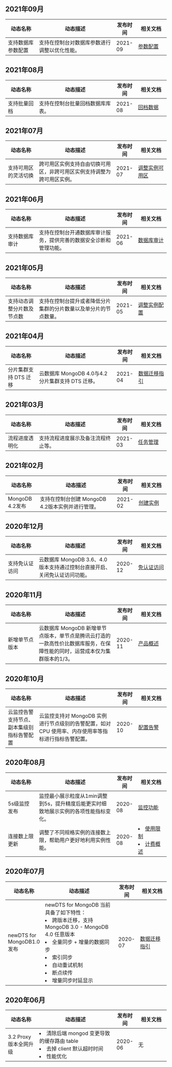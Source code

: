 ## 2021年09月
<table>
<tr><th width=20%>动态名称</th><th width=50%>动态描述</th><th width=10%>发布时间</th><th width=20%>相关文档</th></tr>
<tbody><tr>
<td>支持数据库参数配置</td>
<td>支持在控制台对数据库参数进行调整以优化性能。</td>
<td>2021-09</td>
<td><a href="https://cloud.tencent.com/document/product/240/63732" target="_blank">参数配置</a></td></tr>
</tbody></table>

## 2021年08月
<table>
<tr><th width=20%>动态名称</th><th width=50%>动态描述</th><th width=10%>发布时间</th><th width=20%>相关文档</th></tr>
<tbody><tr>
<td>支持批量回档</td>
<td>支持在控制台批量回档数据库库表。</td>
<td>2021-08</td>
<td><a href="https://cloud.tencent.com/document/product/240/7109" target="_blank">回档数据</a></td></tr>
</tbody></table>

## 2021年07月
<table>
<tr><th width=20%>动态名称</th><th width=50%>动态描述</th><th width=10%>发布时间</th><th width=20%>相关文档</th></tr>
<tbody><tr>
<td>支持可用区的灵活切换</td>
<td>跨可用区实例支持自由切换可用区，非跨可用区实例支持调整为跨可用区实例。</td>
<td>2021-07</td>
<td><a href="https://cloud.tencent.com/document/product/240/64593" target="_blank">调整实例可用区</a></td></tr>
</tbody></table>

## 2021年06月
<table>
<tr><th width=20%>动态名称</th><th width=50%>动态描述</th><th width=10%>发布时间</th><th width=20%>相关文档</th></tr>
<tbody><tr>
<td>支持数据库审计</td>
<td>支持在控制台开通数据库审计服务，提供完善的数据安全诊断和管理功能。</td>
<td>2021-06</td>
<td><a href="https://cloud.tencent.com/document/product/240/64598" target="_blank">数据库审计</a></td></tr>
</tbody></table>

## 2021年05月
<table>
<tr><th width=20%>动态名称</th><th width=50%>动态描述</th><th width=10%>发布时间</th><th width=20%>相关文档</th></tr>
<tbody><tr>
<td>支持动态调整分片数及节点数</td>
<td>支持在控制台提升或者降低分片集群的分片数量以及单分片的节点数量。</td>
<td>2021-05</td>
<td><a href="https://cloud.tencent.com/document/product/240/19911" target="_blank">调整实例配置</a></td></tr>
</tbody></table>

## 2021年04月
<table>
<tr><th width=20%>动态名称</th><th width=50%>动态描述</th><th width=10%>发布时间</th><th width=20%>相关文档</th></tr>
<tbody><tr>
<td>分片集群支持 DTS 迁移</td>
<td>云数据库 MongoDB 4.0与4.2分片集群支持 DTS 迁移。</td>
<td>2021-04</td>
<td><a href="https://cloud.tencent.com/document/product/240/37646" target="_blank">数据迁移指引</a></td></tr>
</tbody></table>

## 2021年03月
<table>
<tr><th width=20%>动态名称</th><th width=50%>动态描述</th><th width=10%>发布时间</th><th width=20%>相关文档</th></tr>
<tbody><tr>
<td>流程进度透明化</td>
<td>支持流程进度展示及备注流程终止等。</td>
<td>2021-03</td>
<td><a href="https://cloud.tencent.com/document/product/240/64597" target="_blank">任务管理</a></td></tr>
</tbody></table>

## 2021年02月
<table>
<tr><th width=20%>动态名称</th><th width=50%>动态描述</th><th width=10%>发布时间</th><th width=20%>相关文档</th></tr>
<tbody><tr>
<td>MongoDB 4.2发布</td>
<td>支持在控制台创建 MongoDB 4.2版本实例并进行管理。</td>
<td>2021-02</td>
<td><a href="https://cloud.tencent.com/document/product/240/3551" target="_blank">创建实例</a></td></tr>
</tbody></table>

## 2020年12月
<table>
<tr><th width=20%>动态名称</th><th width=50%>动态描述</th><th width=10%>发布时间</th><th width=20%>相关文档</th></tr>
<tbody><tr>
<td>支持免认证访问</td>
<td>云数据库 MongoDB 3.6、4.0版本支持通过控制台直接开启、关闭免认证访问功能。</td>
<td>2020-12</td>
<td><a href="https://cloud.tencent.com/document/product/240/49887" target="_blank">免认证访问</a>
</td></tr>
</tbody></table>

## 2020年11月
<table>
<tr><th width=20%>动态名称</th><th width=50%>动态描述</th><th width=10%>发布时间</th><th width=20%>相关文档</th></tr>
<tbody><tr>
<td>新增单节点版本</td>
<td>云数据库 MongoDB 新增单节点版本，单节点是腾讯云打造的一款高性价比数据库服务，在保障性能的同时，运营成本仅为集群版本的1/3。</td>
<td>2020-11</td>
<td><a href="https://cloud.tencent.com/document/product/240/3544" target="_blank">产品概述</a>
</td></tr>
</tbody></table>

## 2020年10月
<table>
<tr><th width=20%>动态名称</th><th width=50%>动态描述</th><th width=10%>发布时间</th><th width=20%>相关文档</th></tr>
<tbody><tr>
<td>云监控告警支持节点、副本集级别指标告警配置</td>
<td>云监控支持对 MongoDB 实例进行节点级别的告警配置，如对 CPU 使用率、内存使用率等指标进行指标告警配置。</td>
<td>2020-10</td>
<td><a href="https://cloud.tencent.com/document/product/240/7118" target="_blank">配置告警</a>
</td></tr>
</tbody></table>

## 2020年08月
<table>
<tr><th width=20%>动态名称</th><th width=50%>动态描述</th><th width=10%>发布时间</th><th width=20%>相关文档</th></tr>
<tbody><tr>
<td>5s级监控发布</td>
<td>监控最小展示粒度从1min调整到5s，提升精度后能更实时细致地展示实例的各项性能指标变化。</td>
<td>2020-08</td>
<td><a href="https://cloud.tencent.com/document/product/240/7117" target="_blank">监控功能</a>
</td></tr>
<tr>
<td>连接数上限更新</td>
<td>调整了不同规格实例的连接数上限，帮助用户更好地利用实例性能。</td>
<td>2020-08</td>
<td><li><a href="https://cloud.tencent.com/document/product/240/622" target="_blank">使用限制</a><li>
<a href="https://cloud.tencent.com/document/product/240/3550" target="_blank">计费概述</a>
</td></tr>
</tbody></table>

## 2020年07月
<table>
<tr><th width=20%>动态名称</th><th width=50%>动态描述</th><th width=10%>发布时间</th><th width=20%>相关文档</th></tr>
<tbody><tr>
<td>newDTS for MongoDB1.0 发布</td>
<td>newDTS for MongoDB 当前具备了如下特性：<li>跨版本迁移，支持 MongoDB 3.0 - MongoDB 4.0 任意版本 <li>全量同步 + 增量的数据同步 <li>索引同步<li>自动重试机制<li>断点续传<li>增量同步时延显示</td>
<td>2020-07</td>
<td><a href="https://cloud.tencent.com/document/product/240/37646" target="_blank">数据迁移指引</a>
</td></tr>
</tbody></table>

## 2020年06月
<table>
<tr><th width=20%>动态名称</th><th width=50%>动态描述</th><th width=10%>发布时间</th><th width=20%>相关文档</th></tr>
<tbody><tr>
<td>3.2 Proxy 版本全网升级</td>
<td> <li>清除后端 mongod 变更导致的缓存路由 table<li>去掉 client 默认超时时间<li>性能优化 </td>
<td>2020-06</td>
<td>无</td></tr>
</tbody></table>

